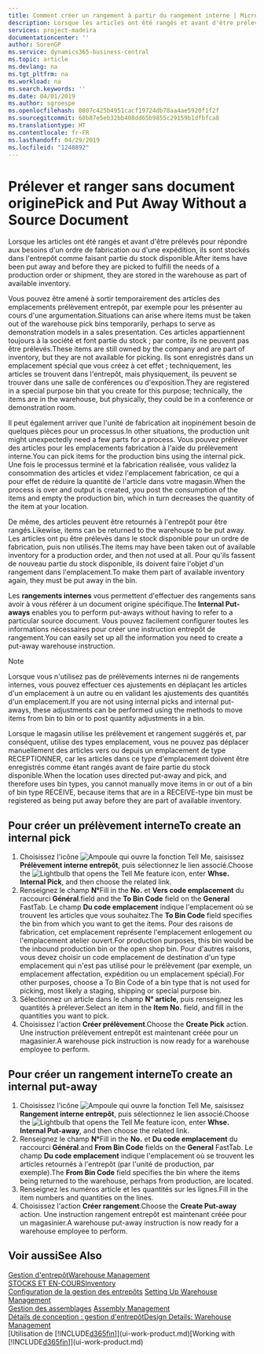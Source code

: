 ```yaml
---
title: Comment créer un rangement à partir du rangement interne | Microsoft Docs
description: Lorsque les articles ont été rangés et avant d'être prélevés pour répondre aux besoins d'un ordre de fabrication ou d'une expédition, ils sont stockés dans l'entrepôt comme faisant partie du stock disponible.
services: project-madeira
documentationcenter: ''
author: SorenGP
ms.service: dynamics365-business-central
ms.topic: article
ms.devlang: na
ms.tgt_pltfrm: na
ms.workload: na
ms.search.keywords: ''
ms.date: 04/01/2019
ms.author: sgroespe
ms.openlocfilehash: 0807c425b4951cacf19724db78aa4ae5920f1f2f
ms.sourcegitcommit: 60b87e5eb32bb408dd65b9855c29159b1dfbfca8
ms.translationtype: HT
ms.contentlocale: fr-FR
ms.lasthandoff: 04/29/2019
ms.locfileid: "1248892"
---
```

# <a name="pick-and-put-away-without-a-source-document"></a><span data-ttu-id="27307-103">Prélever et ranger sans document origine</span><span class="sxs-lookup"><span data-stu-id="27307-103">Pick and Put Away Without a Source Document</span></span>
<span data-ttu-id="27307-104">Lorsque les articles ont été rangés et avant d'être prélevés pour répondre aux besoins d'un ordre de fabrication ou d'une expédition, ils sont stockés dans l'entrepôt comme faisant partie du stock disponible.</span><span class="sxs-lookup"><span data-stu-id="27307-104">After items have been put away and before they are picked to fulfill the needs of a production order or shipment, they are stored in the warehouse as part of available inventory.</span></span>  

<span data-ttu-id="27307-105">Vous pouvez être amené à sortir temporairement des articles des emplacements prélèvement entrepôt, par exemple pour les présenter au cours d'une argumentation.</span><span class="sxs-lookup"><span data-stu-id="27307-105">Situations can arise where items must be taken out of the warehouse pick bins temporarily, perhaps to serve as demonstration models in a sales presentation.</span></span> <span data-ttu-id="27307-106">Ces articles appartiennent toujours à la société et font partie du stock ; par contre, ils ne peuvent pas être prélevés.</span><span class="sxs-lookup"><span data-stu-id="27307-106">These items are still owned by the company and are part of inventory, but they are not available for picking.</span></span> <span data-ttu-id="27307-107">Ils sont enregistrés dans un emplacement spécial que vous créez à cet effet ; techniquement, les articles se trouvent dans l'entrepôt, mais physiquement, ils peuvent se trouver dans une salle de conférences ou d'exposition.</span><span class="sxs-lookup"><span data-stu-id="27307-107">They are registered in a special purpose bin that you create for this purpose; technically, the items are in the warehouse, but physically, they could be in a conference or demonstration room.</span></span>  

<span data-ttu-id="27307-108">Il peut également arriver que l'unité de fabrication ait inopinément besoin de quelques pièces pour un processus.</span><span class="sxs-lookup"><span data-stu-id="27307-108">In other situations, the production unit might unexpectedly need a few parts for a process.</span></span> <span data-ttu-id="27307-109">Vous pouvez prélever des articles pour les emplacements fabrication à l'aide du prélèvement interne.</span><span class="sxs-lookup"><span data-stu-id="27307-109">You can pick items for the production bins using the internal pick.</span></span> <span data-ttu-id="27307-110">Une fois le processus terminé et la fabrication réalisée, vous validez la consommation des articles et videz l'emplacement fabrication, ce qui a pour effet de réduire la quantité de l'article dans votre magasin.</span><span class="sxs-lookup"><span data-stu-id="27307-110">When the process is over and output is created, you post the consumption of the items and empty the production bin, which in turn decreases the quantity of the item at your location.</span></span>  

<span data-ttu-id="27307-111">De même, des articles peuvent être retournés à l'entrepôt pour être rangés.</span><span class="sxs-lookup"><span data-stu-id="27307-111">Likewise, items can be returned to the warehouse to be put away.</span></span> <span data-ttu-id="27307-112">Les articles ont pu être prélevés dans le stock disponible pour un ordre de fabrication, puis non utilisés.</span><span class="sxs-lookup"><span data-stu-id="27307-112">The items may have been taken out of available inventory for a production order, and then not used at all.</span></span> <span data-ttu-id="27307-113">Pour qu'ils fassent de nouveau partie du stock disponible, ils doivent faire l'objet d'un rangement dans l'emplacement.</span><span class="sxs-lookup"><span data-stu-id="27307-113">To make them part of available inventory again, they must be put away in the bin.</span></span>  

<span data-ttu-id="27307-114">Les **rangements internes** vous permettent d'effectuer des rangements sans avoir à vous référer à un document origine spécifique.</span><span class="sxs-lookup"><span data-stu-id="27307-114">The **Internal Put-aways** enables you to perform put-aways without having to refer to a particular source document.</span></span> <span data-ttu-id="27307-115">Vous pouvez facilement configurer toutes les informations nécessaires pour créer une instruction entrepôt de rangement.</span><span class="sxs-lookup"><span data-stu-id="27307-115">You can easily set up all the information you need to create a put-away warehouse instruction.</span></span>  

> [!NOTE]  
>  <span data-ttu-id="27307-116">Lorsque vous n'utilisez pas de prélèvements internes ni de rangements internes, vous pouvez effectuer ces ajustements en déplaçant les articles d'un emplacement à un autre ou en validant les ajustements des quantités d'un emplacement.</span><span class="sxs-lookup"><span data-stu-id="27307-116">If you are not using internal picks and internal put-aways, these adjustments can be performed using the methods to move items from bin to bin or to post quantity adjustments in a bin.</span></span>  
>   
>  <span data-ttu-id="27307-117">Lorsque le magasin utilise les prélèvement et rangement suggérés et, par conséquent, utilise des types emplacement, vous ne pouvez pas déplacer manuellement des articles vers ou depuis un emplacement de type RECEPTIONNER, car les articles dans ce type d'emplacement doivent être enregistrés comme étant rangés avant de faire partie du stock disponible.</span><span class="sxs-lookup"><span data-stu-id="27307-117">When the location uses directed put-away and pick, and therefore uses bin types, you cannot manually move items in or out of a bin of bin type RECEIVE, because items that are in a RECEIVE-type bin must be registered as being put away before they are part of available inventory.</span></span>  

## <a name="to-create-an-internal-pick"></a><span data-ttu-id="27307-118">Pour créer un prélèvement interne</span><span class="sxs-lookup"><span data-stu-id="27307-118">To create an internal pick</span></span>  
1.  <span data-ttu-id="27307-119">Choisissez l'icône ![Ampoule qui ouvre la fonction Tell Me](media/ui-search/search_small.png "Dites-moi ce que vous voulez faire"), saisissez **Prélèvement interne entrepôt**, puis sélectionnez le lien associé.</span><span class="sxs-lookup"><span data-stu-id="27307-119">Choose the ![Lightbulb that opens the Tell Me feature](media/ui-search/search_small.png "Tell me what you want to do") icon, enter **Whse. Internal Pick**, and then choose the related link.</span></span>  
2.  <span data-ttu-id="27307-120">Renseignez le champ **N°**</span><span class="sxs-lookup"><span data-stu-id="27307-120">Fill in the **No.**</span></span> <span data-ttu-id="27307-121">et **Vers code emplacement** du raccourci **Général**.</span><span class="sxs-lookup"><span data-stu-id="27307-121">field and the **To Bin Code** field on the **General** FastTab.</span></span> <span data-ttu-id="27307-122">Le champ **Du code emplacement** indique l'emplacement où se trouvent les articles que vous souhaitez.</span><span class="sxs-lookup"><span data-stu-id="27307-122">The **To Bin Code** field specifies the bin from which you want to get the items.</span></span> <span data-ttu-id="27307-123">Pour des raisons de fabrication, cet emplacement représente l'emplacement enlogement ou l'emplacement atelier ouvert.</span><span class="sxs-lookup"><span data-stu-id="27307-123">For production purposes, this bin would be the inbound production bin or the open shop bin.</span></span> <span data-ttu-id="27307-124">Pour d'autres raisons, vous devez choisir un code emplacement de destination d'un type emplacement qui n'est pas utilisé pour le prélèvement (par exemple, un emplacement affectation, expédition ou un emplacement spécial).</span><span class="sxs-lookup"><span data-stu-id="27307-124">For other purposes, choose a To Bin Code of a bin type that is not used for picking, most likely a staging, shipping or special purpose bin.</span></span>  
3.  <span data-ttu-id="27307-125">Sélectionnez un article dans le champ **N° article**, puis renseignez les quantités à prélever.</span><span class="sxs-lookup"><span data-stu-id="27307-125">Select an item in the **Item No.** field, and fill in the quantities you want to pick.</span></span>  
4. <span data-ttu-id="27307-126">Choisissez l'action **Créer prélèvement**.</span><span class="sxs-lookup"><span data-stu-id="27307-126">Choose the **Create Pick** action.</span></span> <span data-ttu-id="27307-127">Une instruction prélèvement entrepôt est maintenant créée pour un magasinier.</span><span class="sxs-lookup"><span data-stu-id="27307-127">A warehouse pick instruction is now ready for a warehouse employee to perform.</span></span>  

## <a name="to-create-an-internal-put-away"></a><span data-ttu-id="27307-128">Pour créer un rangement interne</span><span class="sxs-lookup"><span data-stu-id="27307-128">To create an internal put-away</span></span>  
1.  <span data-ttu-id="27307-129">Choisissez l'icône ![Ampoule qui ouvre la fonction Tell Me](media/ui-search/search_small.png "Dites-moi ce que vous voulez faire"), saisissez **Rangement interne entrepôt**, puis sélectionnez le lien associé.</span><span class="sxs-lookup"><span data-stu-id="27307-129">Choose the ![Lightbulb that opens the Tell Me feature](media/ui-search/search_small.png "Tell me what you want to do") icon, enter **Whse. Internal Put-away**, and then choose the related link.</span></span>  
2.  <span data-ttu-id="27307-130">Renseignez le champ **N°**</span><span class="sxs-lookup"><span data-stu-id="27307-130">Fill in the **No.**</span></span> <span data-ttu-id="27307-131">et **Du code emplacement** du raccourci **Général**.</span><span class="sxs-lookup"><span data-stu-id="27307-131">and **From Bin Code** fields on the **General** FastTab.</span></span> <span data-ttu-id="27307-132">Le champ **Du code emplacement** indique l'emplacement où se trouvent les articles retournés à l'entrepôt (par l'unité de production, par exemple).</span><span class="sxs-lookup"><span data-stu-id="27307-132">The **From Bin Code** field specifies the bin where the items being returned to the warehouse, perhaps from production, are located.</span></span>  
3.  <span data-ttu-id="27307-133">Renseignez les numéros article et les quantités sur les lignes.</span><span class="sxs-lookup"><span data-stu-id="27307-133">Fill in the item numbers and quantities on the lines.</span></span>  
4.  <span data-ttu-id="27307-134">Choisissez l'action **Créer rangement**.</span><span class="sxs-lookup"><span data-stu-id="27307-134">Choose the **Create Put-away** action.</span></span> <span data-ttu-id="27307-135">Une instruction rangement entrepôt est maintenant créée pour un magasinier.</span><span class="sxs-lookup"><span data-stu-id="27307-135">A warehouse put-away instruction is now ready for a warehouse employee to perform.</span></span>  

## <a name="see-also"></a><span data-ttu-id="27307-136">Voir aussi</span><span class="sxs-lookup"><span data-stu-id="27307-136">See Also</span></span>  
[<span data-ttu-id="27307-137">Gestion d'entrepôt</span><span class="sxs-lookup"><span data-stu-id="27307-137">Warehouse Management</span></span>](warehouse-manage-warehouse.md)  
[<span data-ttu-id="27307-138">STOCKS ET EN-COURS</span><span class="sxs-lookup"><span data-stu-id="27307-138">Inventory</span></span>](inventory-manage-inventory.md)  
<span data-ttu-id="27307-139">[Configuration de la gestion des entrepôts](warehouse-setup-warehouse.md)   </span><span class="sxs-lookup"><span data-stu-id="27307-139">[Setting Up Warehouse Management](warehouse-setup-warehouse.md)   </span></span>  
<span data-ttu-id="27307-140">[Gestion des assemblages](assembly-assemble-items.md)  </span><span class="sxs-lookup"><span data-stu-id="27307-140">[Assembly Management](assembly-assemble-items.md)  </span></span>  
[<span data-ttu-id="27307-141">Détails de conception : gestion d'entrepôt</span><span class="sxs-lookup"><span data-stu-id="27307-141">Design Details: Warehouse Management</span></span>](design-details-warehouse-management.md)  
<span data-ttu-id="27307-142">[Utilisation de [!INCLUDE[d365fin](includes/d365fin_md.md)]](ui-work-product.md)</span><span class="sxs-lookup"><span data-stu-id="27307-142">[Working with [!INCLUDE[d365fin](includes/d365fin_md.md)]](ui-work-product.md)</span></span>
